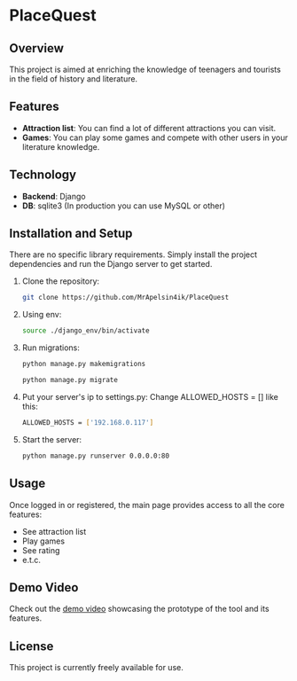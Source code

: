 # PlaceQuest

## Overview
This project is aimed at enriching the knowledge of teenagers and tourists in the field of history and literature.

## Features
- **Attraction list**: You can find a lot of different attractions you can visit.
- **Games**: You can play some games and compete with other users in your literature knowledge.

## Technology
- **Backend**: Django
- **DB**: sqlite3 (In production you can use MySQL or other)

## Installation and Setup
There are no specific library requirements. Simply install the project dependencies and run the Django server to get started.

1. Clone the repository:
   ```bash
   git clone https://github.com/MrApelsin4ik/PlaceQuest
   ```
2. Using env:
   ```bash
   source ./django_env/bin/activate
   ```
3. Run migrations:
   ```bash
   python manage.py makemigrations
   ```
    ```bash
   python manage.py migrate
   ```
4. Put your server's ip to settings.py:
   Change ALLOWED_HOSTS = [] like this:
   ```bash
   ALLOWED_HOSTS = ['192.168.0.117']
   ```
6. Start the server:
   ```bash
   python manage.py runserver 0.0.0.0:80
   ```

## Usage
Once logged in or registered, the main page provides access to all the core features:
- See attraction list
- Play games
- See rating
- e.t.c.

## Demo Video
Check out the [demo video](<(https://github.com/user-attachments/assets/b0813805-3501-4364-a685-a31d694648d2)>) showcasing the prototype of the tool and its features.

## License
This project is currently freely available for use.





